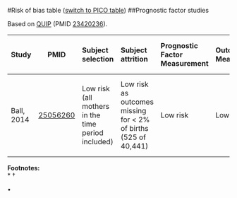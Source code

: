 #Risk of bias table
([switch to PICO table](pico-table.md))
##Prognostic factor studies

Based on [QUIP](http://methods.cochrane.org/sites/methods.cochrane.org.prognosis/files/public/uploads/QUIPS%20tool.pdf) (PMID [23420236](https://pubmed.gov/23420236)).

|  Study      |  PMID      |Subject selection|Subject attrition |Prognostic Factor Measurement |Outcome Measurement|Study Confounding|Statistical Analysis and Reporting|
| ----------- |-----------------------------------------------------|:--------|:--------|:--------|:--------|:--------|:-------|
| Ball, 2014  |[25056260](https://pubmed.gov/25056260)| Low risk (all mothers in the time period included)   | Low risk as outcomes missing for < 2% of births (525 of 40,441) | Low risk |Low risk  |Low risk. Confounders tested included:<br>• Parity<br>•  "Outcome of the previous birth" |Low risk. Used conditional logistic regression to control for maternal factors |

**Footnotes:**<br>
*
†

•
